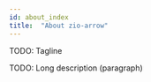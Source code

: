 ```yaml
---
id: about_index
title:  "About zio-arrow"
---
```


TODO: Tagline

TODO: Long description (paragraph)
